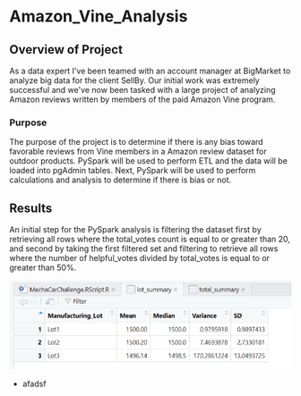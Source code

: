 # Amazon_Vine_Analysis

## Overview of Project
As a data expert I've been teamed with an account manager at BigMarket to analyze big data for the client SellBy.  Our initial work was extremely successful and we've now been tasked with a large project of analyzing Amazon reviews written by members of the paid Amazon Vine program.

### Purpose
The purpose of the project is to determine if there is any bias toward favorable reviews from Vine members in a Amazon review dataset for outdoor products.  PySpark will be used to perform ETL and the data will be loaded into pgAdmin tables.  Next, PySpark will be used to perform calculations and analysis to determine if there is bias or not. 

## Results
An initial step for the PySpark analysis is filtering the dataset first by retrieving all rows where the total_votes count is equal to or greater than 20, and second by taking the first filtered set and filtering to retrieve all rows where the number of helpful_votes divided by total_votes is equal to or greater than 50%.

![lot_summary](https://raw.githubusercontent.com/JBro-Birds/MechaCar_Statistical_Analysis/master/support_images_read.me/lot_summary.png)




* afadsf
